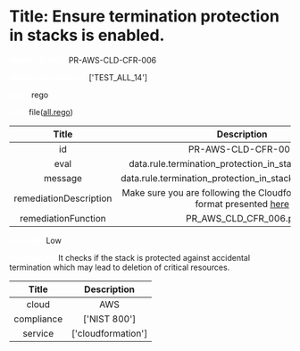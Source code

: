 



# Title: Ensure termination protection in stacks is enabled.


***<font color="white">Master Test Id:</font>*** PR-AWS-CLD-CFR-006

***<font color="white">Master Snapshot Id:</font>*** ['TEST_ALL_14']

***<font color="white">type:</font>*** rego

***<font color="white">rule:</font>*** file([all.rego])  
  
  
  
  

|Title|Description|
| :---: | :---: |
|id|PR-AWS-CLD-CFR-006|
|eval|data.rule.termination_protection_in_stacks_is_enabled|
|message|data.rule.termination_protection_in_stacks_is_enabled_err|
|remediationDescription|Make sure you are following the Cloudformation template format presented <a href='https://boto3.amazonaws.com/v1/documentation/api/latest/reference/services/cloudformation.html#CloudFormation.Client.describe_stacks' target='_blank'>here</a>|
|remediationFunction|PR_AWS_CLD_CFR_006.py|


***<font color="white">Severity:</font>*** Low

***<font color="white">Description:</font>*** It checks if the stack is protected against accidental termination which may lead to deletion of critical resources.  
  
  

|Title|Description|
| :---: | :---: |
|cloud|AWS|
|compliance|['NIST 800']|
|service|['cloudformation']|



[all.rego]: https://github.com/prancer-io/prancer-compliance-test/tree/master/aws/cloud/all.rego
